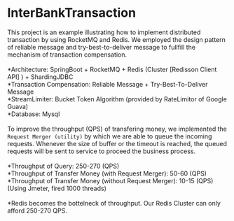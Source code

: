 # InterBankTransaction
This project is an example illustrating how to implement distributed transaction by using RocketMQ and Redis.
We employed the design pattern of reliable message and try-best-to-deliver message to fullfill the mechanism of transaction compensation.<br>
<br>
*Architecture: SpringBoot + RocketMQ + Redis (Cluster [Redisson Client API] ) + ShardingJDBC<br>
*Transaction Compensation: Reliable Message + Try-Best-To-Deliver Message<br>
*StreamLimiter: Bucket Token Algorithm (provided by RateLimitor of Google Guava)<br>
*Database: Mysql<br>
<br>
To improve the throughput (QPS) of transfering money, we implemented the `Request Merger (utility)` by which we are able to queue the incoming requests. Whenever the size of buffer or the timeout is reached, the queued requests will be sent to service to proceed the business process.<br>
<br>
*Throughput of Query: 250-270 (QPS)<br>
*Throughput of Transfer Money (with Request Merger): 50-60 (QPS)<br>
*Throughput of Transfer Money (without Request Merger): 10-15 (QPS)<br>
(Using Jmeter, fired 1000 threads)<br>
<br>
*Redis becomes the bottelneck of throughput. Our Redis Cluster can only afford 250-270 QPS.<br>
